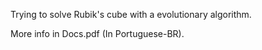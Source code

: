 Trying to solve Rubik's cube with a evolutionary algorithm.

More info in Docs.pdf (In Portuguese-BR).